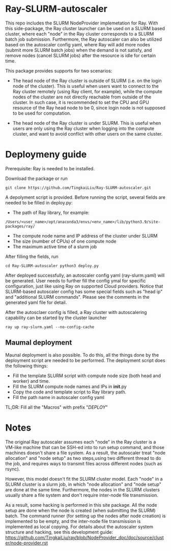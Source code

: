 # Ray-SLURM-autoscaler

This repo includes the SLURM NodeProvider implemetation for Ray. With this side-package, the Ray cluster launcher can be used on a SLURM based cluster, where each "node" in the Ray cluster corresponds to a SLURM batch job submission. Furthermore, the Ray autoscaler can also be utilized based on the autoscaler config yaml, where Ray will add more nodes (submit more SLURM batch jobs) when the demand is not satisfy, and remove nodes (cancel SLURM jobs) after the resource is idle for certain time. 

This package provides supports for two scenarios:

- The head node of the Ray cluster is outside of SLURM (i.e. on the login node of the cluster). This is useful when users want to connect to the Ray cluster remotely (using Ray client, for example), while the compute nodes of the cluster are not directly reachable from outside of the cluster. In such case, it is recommended to set the CPU and GPU resource of the Ray head node to be 0, since login node is not supposed to be used for computation. 

- The head node of the Ray cluster is under SLURM. This is useful when users are only using the Ray cluster when logging into the compute cluster, and want to avoid conflict with other users on the same cluster.  


# Deploymeny guide

Prerequisite: Ray is needed to be installed. 

Download the package or run 

`
git clone https://github.com/TingkaiLiu/Ray-SLURM-autoscaler.git
`

A depolyment script is provided. Before running the script, several fields are needed to be filled in deploy.py:

- The path of Ray library, for example:

`
/Users/<user_name>/opt/anaconda3/envs/<env_name>/lib/python3.9/site-packages/ray/
`

- The compute node name and IP address of the cluster under SLURM
- The size (number of CPUs) of one compute node
- The maximum active time of a slurm job

After filling the fields, run 

`
cd Ray-SLURM-autoscaler
python3 deploy.py
`

After deployed successfully, an autoscaler config yaml (ray-slurm.yaml) will be generated. User needs to further fill the config ymal for specific configuration, just like using Ray on supported Cloud providers. Notice that SLURM-based autoscaler config has some special fields such as "head ip" and "additional SLURM commands". Please see the comments in the generated yaml file for detail. 

After the autosclaer config is filled, a Ray cluster with autoscalering capability can be started by the cluster launcher 

`
ray up ray-slurm.yaml --no-config-cache
`

## Maumal deployment

Maunal deployment is also possible. To do this, all the things done by the deployment script are needed to be performed. The deployment script does the following things:

- Fill the template SLURM script with compute node size (both head and worker) and time. 
- Fill the SLURM compute node names and IPs in __init__.py
- Copy the code and template script to Ray library path. 
- Fill the path name in autoscaler config yaml

TL;DR: Fill all the "Macros" with prefix "_DEPLOY_"

# Notes
The original Ray autoscaler assumes each "node" in the Ray cluster is a VM-like machine that can be SSH-ed into to run setup command, and those machines doesn't share a file system. As a result, the autoscaler treat "node allocation" and "node setup" as two steps,using two different thread to do the job, and requires ways to transmit files across different nodes (such as rsync). 

However, this model doesn't fit the SLURM cluster model. Each "node" in a SLURM cluster is a slurm job, in which "node allocation" and "node setup" are done at the same time. Furthermore, the nodes in the SLURM clusters usually share a file system and don't require inter-node file transmission. 

As a result, some hacking is performed in this site package. All the node setup are done when the node is created (when submitting the SLURM) batch. The command runner (for setting up the nodes after node creation) is implemented to be empty, and the inter-node file transmission is implemented as local copying. For details about the autoscaler system structure and hacking, see this development guide: https://github.com/TingkaiLiu/ray/blob/NodeProvider_doc/doc/source/cluster/node-provider.rst
